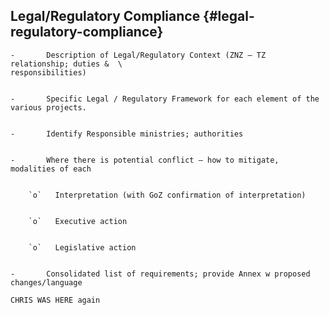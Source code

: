 ## Legal/Regulatory Compliance {#legal-regulatory-compliance}

 


    -   	Description of Legal/Regulatory Context (ZNZ – TZ relationship; duties &  \
	responsibilities)


    -   	Specific Legal / Regulatory Framework for each element of the various projects.


    -   	Identify Responsible ministries; authorities


    -   	Where there is potential conflict – how to mitigate, modalities of each


        `o`   Interpretation (with GoZ confirmation of interpretation)


        `o`   Executive action


        `o`   Legislative action


    -   	Consolidated list of requirements; provide Annex w proposed changes/language

    CHRIS WAS HERE again